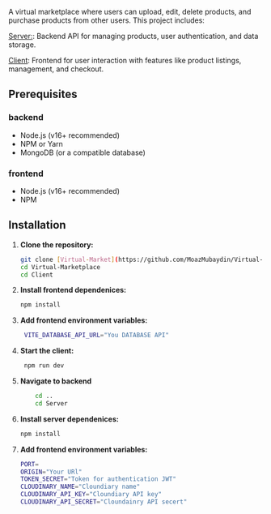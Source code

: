 A virtual marketplace where users can upload, edit, delete products, and purchase products from other users. This project includes:

[Server:](./Server/README.md): Backend API for managing products, user authentication, and data storage.

[Client](./Client/README.md): Frontend for user interaction with features like product listings, management, and checkout.

## Prerequisites

### backend

- Node.js (v16+ recommended)
- NPM or Yarn
- MongoDB (or a compatible database)

### frontend

- Node.js (v16+ recommended)
- NPM

## Installation

1. **Clone the repository:**
   ```bash
   git clone [Virtual-Market](https://github.com/MoazMubaydin/Virtual-Marketplace.git)
   cd Virtual-Marketplace
   cd Client
   ```
2. **Install frontend dependenices:**

   ```bash
   npm install
   ```

3. **Add frontend environment variables:**

   ```bash
    VITE_DATABASE_API_URL="You DATABASE API"

   ```

4. **Start the client:**

   ```bash
    npm run dev
   ```

5. **Navigate to backend**

   ```bash
       cd ..
       cd Server
   ```

6. **Install server dependenices:**

   ```bash
   npm install
   ```

7. **Add frontend environment variables:**

   ```bash
   PORT=
   ORIGIN="Your URl"
   TOKEN_SECRET="Token for authentication JWT"
   CLOUDINARY_NAME="Cloundiary name"
   CLOUDINARY_API_KEY="Cloundiary API key"
   CLOUDINARY_API_SECRET="Cloundainry API secert"

   ```
